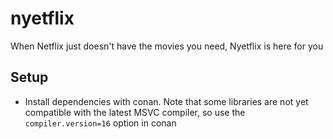 # nyetflix
When Netflix just doesn't have the movies you need, Nyetflix is here for you

## Setup
- Install dependencies with conan. Note that some libraries are not yet compatible with the latest MSVC compiler, so use the `compiler.version=16` option in conan